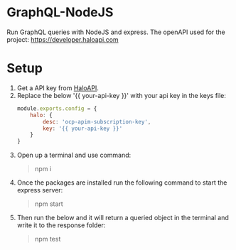# GraphQL-NodeJS
Run GraphQL queries with NodeJS and express. The openAPI used for the project: https://developer.haloapi.com

# Setup
1. Get a API key from [HaloAPI](https://developer.haloapi.com).
2. Replace the below '{{ your-api-key }}' with your api key in the keys file:
    ```js 
    module.exports.config = {
        halo: {
            desc: 'ocp-apim-subscription-key',
            key: '{{ your-api-key }}'
        }
    }
    ```
3. Open up a terminal and use command:
    > npm i
4. Once the packages are installed run the following command to start the express server:
    > npm start
5. Then run the below and it will return a queried object in the terminal and write it to the response folder:
    > npm test 